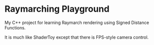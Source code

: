 # Raymarching Playground

My C++ project for learning Raymarch rendering using Signed Distance Functions.

It is much like ShaderToy except that there is FPS-style camera control.